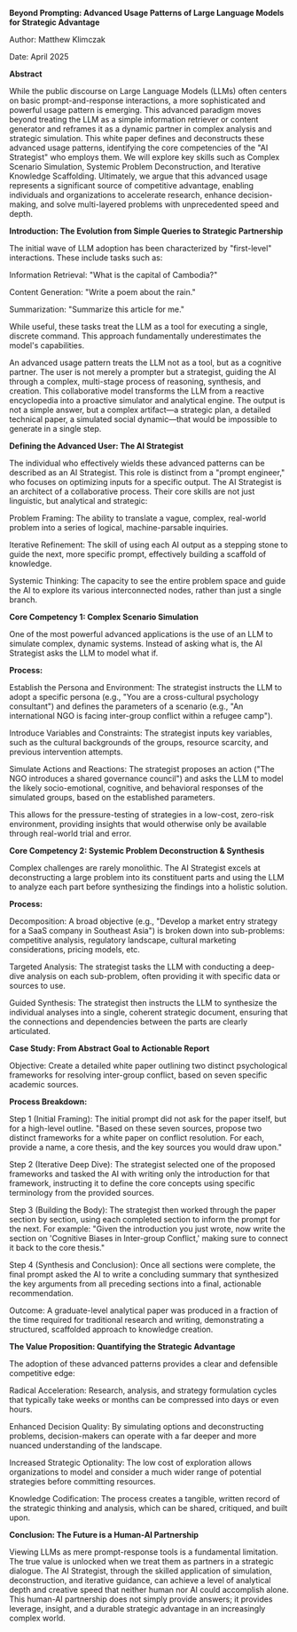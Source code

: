 **Beyond Prompting: Advanced Usage Patterns of Large Language Models for Strategic Advantage**

Author: Matthew Klimczak

Date: April 2025

**Abstract**

While the public discourse on Large Language Models (LLMs) often centers on basic prompt-and-response interactions, a more sophisticated and powerful usage pattern is emerging. This advanced paradigm moves beyond treating the LLM as a simple information retriever or content generator and reframes it as a dynamic partner in complex analysis and strategic simulation. This white paper defines and deconstructs these advanced usage patterns, identifying the core competencies of the "AI Strategist" who employs them. We will explore key skills such as Complex Scenario Simulation, Systemic Problem Deconstruction, and Iterative Knowledge Scaffolding. Ultimately, we argue that this advanced usage represents a significant source of competitive advantage, enabling individuals and organizations to accelerate research, enhance decision-making, and solve multi-layered problems with unprecedented speed and depth.

**Introduction: The Evolution from Simple Queries to Strategic Partnership**

The initial wave of LLM adoption has been characterized by "first-level" interactions. These include tasks such as:

Information Retrieval: "What is the capital of Cambodia?"

Content Generation: "Write a poem about the rain."

Summarization: "Summarize this article for me."

While useful, these tasks treat the LLM as a tool for executing a single, discrete command. This approach fundamentally underestimates the model's capabilities.

An advanced usage pattern treats the LLM not as a tool, but as a cognitive partner. The user is not merely a prompter but a strategist, guiding the AI through a complex, multi-stage process of reasoning, synthesis, and creation. This collaborative model transforms the LLM from a reactive encyclopedia into a proactive simulator and analytical engine. The output is not a simple answer, but a complex artifact—a strategic plan, a detailed technical paper, a simulated social dynamic—that would be impossible to generate in a single step.

**Defining the Advanced User: The AI Strategist**

The individual who effectively wields these advanced patterns can be described as an AI Strategist. This role is distinct from a "prompt engineer," who focuses on optimizing inputs for a specific output. The AI Strategist is an architect of a collaborative process. Their core skills are not just linguistic, but analytical and strategic:

Problem Framing: The ability to translate a vague, complex, real-world problem into a series of logical, machine-parsable inquiries.

Iterative Refinement: The skill of using each AI output as a stepping stone to guide the next, more specific prompt, effectively building a scaffold of knowledge.

Systemic Thinking: The capacity to see the entire problem space and guide the AI to explore its various interconnected nodes, rather than just a single branch.

**Core Competency 1: Complex Scenario Simulation**

One of the most powerful advanced applications is the use of an LLM to simulate complex, dynamic systems. Instead of asking what is, the AI Strategist asks the LLM to model what if.

**Process:**

Establish the Persona and Environment: The strategist instructs the LLM to adopt a specific persona (e.g., "You are a cross-cultural psychology consultant") and defines the parameters of a scenario (e.g., "An international NGO is facing inter-group conflict within a refugee camp").

Introduce Variables and Constraints: The strategist inputs key variables, such as the cultural backgrounds of the groups, resource scarcity, and previous intervention attempts.

Simulate Actions and Reactions: The strategist proposes an action ("The NGO introduces a shared governance council") and asks the LLM to model the likely socio-emotional, cognitive, and behavioral responses of the simulated groups, based on the established parameters.

This allows for the pressure-testing of strategies in a low-cost, zero-risk environment, providing insights that would otherwise only be available through real-world trial and error.

**Core Competency 2: Systemic Problem Deconstruction & Synthesis**

Complex challenges are rarely monolithic. The AI Strategist excels at deconstructing a large problem into its constituent parts and using the LLM to analyze each part before synthesizing the findings into a holistic solution.

**Process:**

Decomposition: A broad objective (e.g., "Develop a market entry strategy for a SaaS company in Southeast Asia") is broken down into sub-problems: competitive analysis, regulatory landscape, cultural marketing considerations, pricing models, etc.

Targeted Analysis: The strategist tasks the LLM with conducting a deep-dive analysis on each sub-problem, often providing it with specific data or sources to use.

Guided Synthesis: The strategist then instructs the LLM to synthesize the individual analyses into a single, coherent strategic document, ensuring that the connections and dependencies between the parts are clearly articulated.

**Case Study: From Abstract Goal to Actionable Report**

Objective: Create a detailed white paper outlining two distinct psychological frameworks for resolving inter-group conflict, based on seven specific academic sources.

**Process Breakdown:**

Step 1 (Initial Framing): The initial prompt did not ask for the paper itself, but for a high-level outline. "Based on these seven sources, propose two distinct frameworks for a white paper on conflict resolution. For each, provide a name, a core thesis, and the key sources you would draw upon."

Step 2 (Iterative Deep Dive): The strategist selected one of the proposed frameworks and tasked the AI with writing only the introduction for that framework, instructing it to define the core concepts using specific terminology from the provided sources.

Step 3 (Building the Body): The strategist then worked through the paper section by section, using each completed section to inform the prompt for the next. For example: "Given the introduction you just wrote, now write the section on 'Cognitive Biases in Inter-group Conflict,' making sure to connect it back to the core thesis."

Step 4 (Synthesis and Conclusion): Once all sections were complete, the final prompt asked the AI to write a concluding summary that synthesized the key arguments from all preceding sections into a final, actionable recommendation.

Outcome: A graduate-level analytical paper was produced in a fraction of the time required for traditional research and writing, demonstrating a structured, scaffolded approach to knowledge creation.

**The Value Proposition: Quantifying the Strategic Advantage**

The adoption of these advanced patterns provides a clear and defensible competitive edge:

Radical Acceleration: Research, analysis, and strategy formulation cycles that typically take weeks or months can be compressed into days or even hours.

Enhanced Decision Quality: By simulating options and deconstructing problems, decision-makers can operate with a far deeper and more nuanced understanding of the landscape.

Increased Strategic Optionality: The low cost of exploration allows organizations to model and consider a much wider range of potential strategies before committing resources.

Knowledge Codification: The process creates a tangible, written record of the strategic thinking and analysis, which can be shared, critiqued, and built upon.

**Conclusion: The Future is a Human-AI Partnership**

Viewing LLMs as mere prompt-response tools is a fundamental limitation. The true value is unlocked when we treat them as partners in a strategic dialogue. The AI Strategist, through the skilled application of simulation, deconstruction, and iterative guidance, can achieve a level of analytical depth and creative speed that neither human nor AI could accomplish alone. This human-AI partnership does not simply provide answers; it provides leverage, insight, and a durable strategic advantage in an increasingly complex world.
